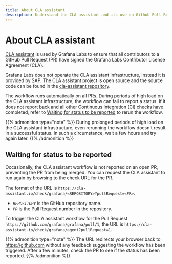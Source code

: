 ```yaml
---
title: About CLA assistant
description: Understand the CLA assistant and its use on Github Pull Requests.
---
```


# About CLA assistant

[CLA assistant](https://cla-assistant.io/) is used by Grafana Labs to ensure that all contributors to a GitHub Pull Request (PR) have signed the Grafana Labs Contributor License Agreement (CLA).

Grafana Labs does not operate the CLA assistant infrastructure, instead it is provided by SAP.
The CLA assistant project is open source and the source code can be found in the [cla-assistant repository](https://github.com/cla-assistant/cla-assistant).

The workflow runs automatically on all PRs.
During periods of high load on the CLA assistant infrastructure, the workflow can fail to report a status.
If it does not report back and all other Continuous Integration (CI) checks have completed, refer to [Waiting for status to be reported](#waiting-for-status-to-be-reported) to rerun the workflow.

{{% admonition type="note" %}}
During prolonged periods of high load on the CLA assistant infrastructure, even rerunning the workflow doesn't result in a successful status.
In such a circumstance, wait a few hours and try again later.
{{% /admonition %}}

## Waiting for status to be reported

<!-- vale Grafana.WordList = NO -->
<!-- "check" here is used as a noun not a verb. TODO: update the WordList to only lint "check" as a verb. -->
Occasionally, the CLA assistant workflow is not reported on an open PR, preventing the PR from being merged.
You can request the CLA assistant to run again by browsing to the check URL for the PR.
<!-- vale Grafana.WordList = YES -->

The format of the URL is `https://cla-assistant.io/check/grafana/<REPOSITORY>?pullRequest=<PR>`.

- _`REPOSITORY`_ is the GitHub repository name.
- _`PR`_ is the Pull Request number in the repository.

To trigger the CLA assistant workflow for the Pull Request `https://github.com/grafana/grafana/pull/1`, the URL is `https://cla-assistant.io/check/grafana/agent?pullRequest=1`.

{{% admonition type="note" %}}
The URL redirects your browser back to https://github.com without any feedback suggesting the workflow has been triggered.
After a few minutes, check the PR to see if the status has been reported.
{{% /admonition %}}
